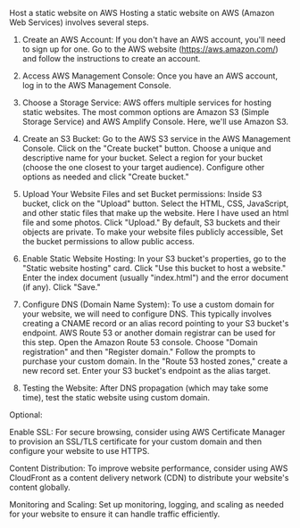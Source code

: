 Host a static website on AWS
Hosting a static website on AWS (Amazon Web Services) involves several steps. 
1.	Create an AWS Account:
If you don't have an AWS account, you'll need to sign up for one. Go to the AWS website (https://aws.amazon.com/) and follow the instructions to create an account.
2.	Access AWS Management Console:
Once you have an AWS account, log in to the AWS Management Console.
3.	Choose a Storage Service:
AWS offers multiple services for hosting static websites. The most common options are Amazon S3 (Simple Storage Service) and AWS Amplify Console. Here, we'll use Amazon S3.
4.	Create an S3 Bucket:
Go to the AWS S3 service in the AWS Management Console.
Click on the "Create bucket" button.
Choose a unique and descriptive name for your bucket. 
Select a region for your bucket (choose the one closest to your target audience).
Configure other options as needed and click "Create bucket."
5.	Upload Your Website Files and set Bucket permissions:
Inside S3 bucket, click on the "Upload" button.
Select the HTML, CSS, JavaScript, and other static files that make up the website. Here I have used an html file and some photos.
Click "Upload."
By default, S3 buckets and their objects are private. To make your website files publicly accessible, Set the bucket permissions to allow public access.
6.	Enable Static Website Hosting:
In your S3 bucket's properties, go to the "Static website hosting" card.
Click "Use this bucket to host a website."
Enter the index document (usually "index.html") and the error document (if any).
Click "Save."
7.	Configure DNS (Domain Name System):
To use a custom domain for your website, we will need to configure DNS. This typically involves creating a CNAME record or an alias record pointing to your S3 bucket's endpoint. AWS Route 53 or another domain registrar can be used for this step.
Open the Amazon Route 53 console.
Choose "Domain registration" and then "Register domain."
Follow the prompts to purchase your custom domain.
In the "Route 53 hosted zones," create a new record set.
Enter your S3 bucket's endpoint as the alias target.

8.	Testing the Website:
After DNS propagation (which may take some time), test the static website using custom domain.

Optional: 

Enable SSL:
For secure browsing, consider using AWS Certificate Manager to provision an SSL/TLS certificate for your custom domain and then configure your website to use HTTPS.

Content Distribution:
To improve website performance, consider using AWS CloudFront as a content delivery network (CDN) to distribute your website's content globally.

Monitoring and Scaling:
Set up monitoring, logging, and scaling as needed for your website to ensure it can handle traffic efficiently.


